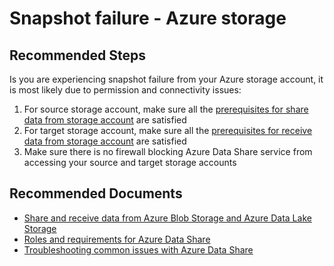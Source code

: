 <properties
  pagetitle="Snapshot failure - Azure storage"
  service="microsoft.datashare"
  resource="accounts"
  ms.author="jife"
  selfhelptype="Generic"
  supporttopicids="32748888"
  productpesids="16762"
  cloudenvironments="public, fairfax, mooncake, blackforest, ussec, usnat"
  articleid="18e2783c-290a-4b98-adf9-5ae369dd0655"
  ownershipid="AzureData_DataShare" />
# Snapshot failure - Azure storage

## **Recommended Steps**

Is you are experiencing snapshot failure from your Azure storage account, it is most likely due to permission and connectivity issues:

   1. For source storage account, make sure all the [prerequisites for share data from storage account](https://docs.microsoft.com/azure/data-share/how-to-share-from-storage#prerequisites-to-share-data) are satisfied
   1. For target storage account, make sure all the [prerequisites for receive data from storage account](https://docs.microsoft.com/azure/data-share/how-to-share-from-storage#prerequisites-to-receive-data) are satisfied
   1. Make sure there is no firewall blocking Azure Data Share service from accessing your source and target storage accounts

## **Recommended Documents**

* [Share and receive data from Azure Blob Storage and Azure Data Lake Storage](https://docs.microsoft.com/azure/data-share/how-to-share-from-storage)
* [Roles and requirements for Azure Data Share](https://docs.microsoft.com/azure/data-share/concepts-roles-permissions)
* [Troubleshooting common issues with Azure Data Share](https://docs.microsoft.com/azure/data-share/data-share-troubleshoot)
